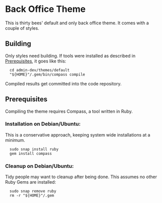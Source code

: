 # Back Office Theme

This is thirty bees' default and only back office theme. It comes with a couple of styles.


## Building

Only styles need building. If tools were installed as described in [Prerequisites](#Prerequisites), it goes like this:
```
  cd admin-dev/themes/default
  "${HOME}"/.gem/bin/compass compile
```
Compiled results get committed into the code repository.


## Prerequisites

Compiling the theme requires Compass, a tool written in Ruby.

### Installation on Debian/Ubuntu:

This is a conservative approach, keeping system wide installations at a minimum.
```
  sudo snap install ruby
  gem install compass
```

### Cleanup on Debian/Ubuntu:

Tidy people may want to cleanup after being done. This assumes no other Ruby Gems are installed:
```
  sudo snap remove ruby
  rm -r "${HOME}"/.gem
```
